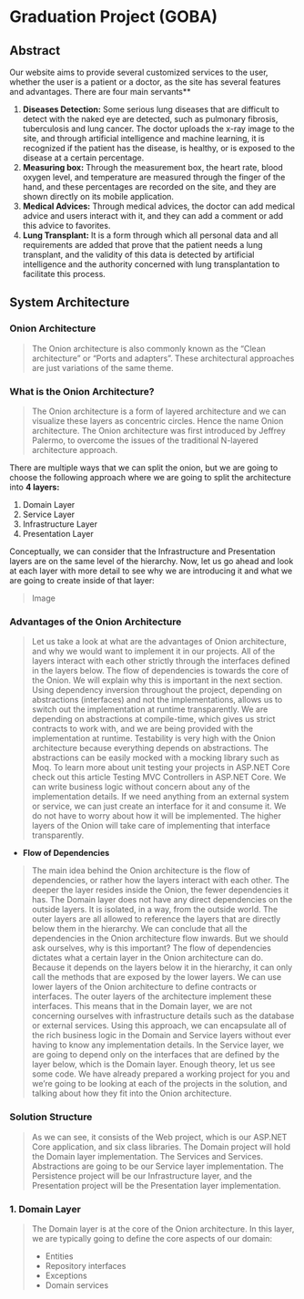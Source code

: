# Graduation Project (GOBA)
## Abstract
 Our website aims to provide several customized services to the user, whether the user is a patient or a doctor, as the
 site has several features and advantages.
 There are four main servants**
1. **Diseases Detection:** Some serious lung diseases that are difficult to detect with the naked eye are detected, such as pulmonary fibrosis, tuberculosis and lung cancer. The doctor uploads the x-ray image to the site, and through artificial intelligence and machine learning, it is recognized if the patient has the disease, is healthy, or is exposed to the disease at a certain percentage.
2. **Measuring box:** Through the measurement box, the heart rate, blood oxygen level, and temperature are measured through the finger of the hand, and these percentages are recorded on the site, and they are shown directly on its mobile application.
3. **Medical Advices:** Through medical advices, the doctor can add medical advice and users interact with it, and they can add a comment or add this advice to favorites.
4. **Lung Transplant:** It is a form through which all personal data and all requirements are added that prove that the patient needs a lung transplant, and the validity of this data is detected by artificial intelligence and the authority concerned with lung transplantation to facilitate this process.

## System Architecture
### Onion Architecture
> The Onion architecture is also commonly known as the “Clean architecture” or “Ports and adapters”. These architectural approaches are just variations of the same theme.

### What is the Onion Architecture?
> The Onion architecture is a form of layered architecture and we can visualize these layers as concentric circles. Hence the name Onion architecture. The Onion architecture was first introduced by Jeffrey Palermo, to overcome the issues of the traditional N-layered architecture approach.

There are multiple ways that we can split the onion, but we are going to choose the following approach where we are going to split the architecture into **4 layers:**
1. Domain Layer
2. Service Layer
3. Infrastructure Layer
4. Presentation Layer

Conceptually, we can consider that the Infrastructure and Presentation layers are on the same level of the hierarchy.
Now, let us go ahead and look at each layer with more detail to see why we are introducing it and what we are going to create inside of that layer:
> Image

### Advantages of the Onion Architecture
> Let us take a look at what are the advantages of Onion architecture, and why we would want to implement it in our projects.
> All of the layers interact with each other strictly through the interfaces defined in the layers below. The flow of dependencies is towards the core of the Onion. We will explain why this is important in the next section.
> Using dependency inversion throughout the project, depending on abstractions (interfaces) and not the implementations, allows us to switch out the implementation at runtime transparently. We are depending on abstractions at compile-time, which gives us strict contracts to work with, and we are being provided with the implementation at runtime.
> Testability is very high with the Onion architecture because everything depends on abstractions. The abstractions can be easily mocked with a mocking library such as Moq. To learn more about unit testing your projects in ASP.NET Core check out this article Testing MVC Controllers in ASP.NET Core.
> We can write business logic without concern about any of the implementation details. If we need anything from an external system or service, we can just create an interface for it and consume it. We do not have to worry about how it will be implemented. The higher layers of the Onion will take care of implementing that interface transparently.
- **Flow of Dependencies**
> The main idea behind the Onion architecture is the flow of dependencies, or rather how the layers interact with each other. The deeper the layer resides inside the Onion, the fewer dependencies it has.
> The Domain layer does not have any direct dependencies on the outside layers. It is isolated, in a way, from the outside world. The outer layers are all allowed to reference the layers that are directly below them in the hierarchy.
> We can conclude that all the dependencies in the Onion architecture flow inwards. But we should ask ourselves, why is this important?
> The flow of dependencies dictates what a certain layer in the Onion architecture can do. Because it depends on the layers below it in the hierarchy, it can only call the methods that are exposed by the lower layers.
> We can use lower layers of the Onion architecture to define contracts or interfaces. The outer layers of the architecture implement these interfaces. This means that in the Domain layer, we are not concerning ourselves with infrastructure details such as the database or external services.
> Using this approach, we can encapsulate all of the rich business logic in the Domain and Service layers without ever having to know any implementation details. In the Service layer, we are going to depend only on the interfaces that are defined by the layer below, which is the Domain layer.
> Enough theory, let us see some code. We have already prepared a working project for you and we’re going to be looking at each of the projects in the solution, and talking about how they fit into the Onion architecture.

### Solution Structure
> As we can see, it consists of the Web project, which is our ASP.NET Core application, and six class libraries. The Domain project will hold the Domain layer implementation. The Services and Services.
> Abstractions are going to be our Service layer implementation. The Persistence project will be our Infrastructure layer, and the Presentation project will be the Presentation layer implementation.

### **1. Domain Layer**
> The Domain layer is at the core of the Onion architecture. In this layer, we are typically going to define the core aspects of our domain:
> - Entities
> - Repository interfaces
> - Exceptions
> - Domain services










